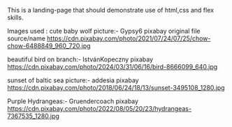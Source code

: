  This is a landing-page that should demonstrate use of html,css and flex skills.

 Images used :
 cute baby wolf picture:- Gypsy6 pixabay original file source/name https://cdn.pixabay.com/photo/2021/07/24/07/25/chow-chow-6488849_960_720.jpg

beautiful bird on branch:- IstvánKopeczny pixabay https://cdn.pixabay.com/photo/2024/03/31/06/16/bird-8666099_640.jpg

sunset of baltic sea picture:- addesia  pixabay https://cdn.pixabay.com/photo/2018/06/24/18/13/sunset-3495108_1280.jpg

Purple Hydrangeas:- Gruendercoach pixabay https://cdn.pixabay.com/photo/2022/08/05/20/23/hydrangeas-7367535_1280.jpg